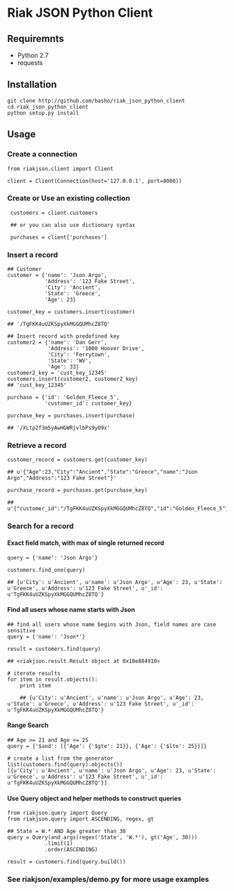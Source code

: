 # Riak JSON Python Client

## Requiremnts

+ Python 2.7
+ requests

## Installation

    git clone http://github.com/basho/riak_json_python_client
    cd riak_json_python_client
    python setup.py install

## Usage

### Create a connection

    from riakjson.client import Client

    client = Client(Connection(host='127.0.0.1', port=8000))

### Create or Use an existing collection

     customers = client.customers

     ## or you can also use dictionary syntax

     purchases = client['purchases']

### Insert a record

    ## Customer
    customer = {'name': 'Json Argo',
                'Address': '123 Fake Street',
                'City': 'Ancient',
                'State': 'Greece',
                'Age': 23}

    customer_key = customers.insert(customer)

    ## '/TgFKK4uUZKSpyXkMGGQUMhcZ8TQ'

    ## Insert record with predefined key
    customer2 = {'name': 'Dan Gerr',
                 'Address': '1000 Hoover Drive',
                 'City': 'Ferrytown',
                 'State': 'WV',
                 'Age': 33}
    customer2_key = 'cust_key_12345'
    customers.insert(customer2, customer2_key)
    ## 'cust_key_12345'

    purchase = {'id': 'Golden_Fleece_5',
                'customer_id': customer_key}

    purchase_key = purchases.insert(purchase)

    ## '/XLtp2f3m5yAwHGWRjvlbPs9yO9x'

### Retrieve a record

    customer_record = customers.get(customer_key)

    ## u'{"Age":23,"City":"Ancient","State":"Greece","name":"Json Argo","Address":"123 Fake Street"}'

    purchase_record = purchases.get(purchase_key)

    ## u'{"customer_id":"/TgFKK4uUZKSpyXkMGGQUMhcZ8TQ","id":"Golden_Fleece_5"}'

### Search for a record

#### Exact field match, with max of single returned record

    query = {'name': 'Json Argo'}

    customers.find_one(query)

    ## {u'City': u'Ancient', u'name': u'Json Argo', u'Age': 23, u'State': u'Greece', u'Address': u'123 Fake Street', u'_id': u'TgFKK4uUZKSpyXkMGGQUMhcZ8TQ'}

#### Find all users whose name starts with Json

    ## find all users whose name begins with Json, field names are case sensitive
    query = {'name': 'Json*'}

    result = customers.find(query)

    ## <riakjson.result.Result object at 0x10e884910>

    # iterate results
    for item in result.objects():
        print item

        ## {u'City': u'Ancient', u'name': u'Json Argo', u'Age': 23, u'State': u'Greece', u'Address': u'123 Fake Street', u'_id': u'TgFKK4uUZKSpyXkMGGQUMhcZ8TQ'}

#### Range Search

    ## Age >= 21 and Age <= 25
    query = {'$and': [{'Age': {'$gte': 21}}, {'Age': {'$lte': 25}}]}

    # create a list from the generator
    list(customers.find(query).objects())
    [{u'City': u'Ancient', u'name': u'Json Argo', u'Age': 23, u'State': u'Greece', u'Address': u'123 Fake Street', u'_id': u'TgFKK4uUZKSpyXkMGGQUMhcZ8TQ'}]

#### Use Query object and helper methods to construct queries

    from riakjson.query import Query
    from riakjson.query import ASCENDING, regex, gt

    ## State = W.* AND Age greater than 30
    query = Query(and_args(regex('State', 'W.*'), gt('Age', 30)))
                .limit(1)
                .order(ASCENDING)

    result = customers.find(query.build())

### See riakjson/examples/demo.py for more usage examples





